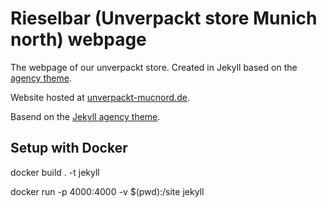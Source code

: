 # Rieselbar (Unverpackt store Munich north) webpage

The webpage of our unverpackt store. Created in Jekyll based on the [agency theme](https://startbootstrap.com/theme/agency).

Website hosted at [unverpackt-mucnord.de](https://www.unverpackt-mucnord.de).

Basend on the [Jekyll agency theme](https://github.com/raviriley/agency-jekyll-theme).

## Setup with Docker

docker build . -t jekyll

docker run -p 4000:4000 -v $(pwd):/site jekyll